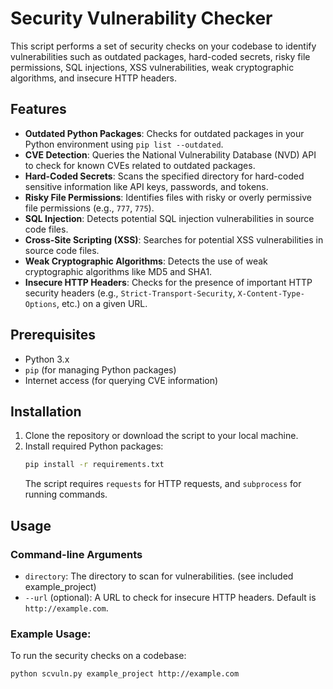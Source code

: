 # Security Vulnerability Checker

This script performs a set of security checks on your codebase to identify vulnerabilities such as outdated packages, hard-coded secrets, risky file permissions, SQL injections, XSS vulnerabilities, weak cryptographic algorithms, and insecure HTTP headers.

## Features
- **Outdated Python Packages**: Checks for outdated packages in your Python environment using `pip list --outdated`.
- **CVE Detection**: Queries the National Vulnerability Database (NVD) API to check for known CVEs related to outdated packages.
- **Hard-Coded Secrets**: Scans the specified directory for hard-coded sensitive information like API keys, passwords, and tokens.
- **Risky File Permissions**: Identifies files with risky or overly permissive file permissions (e.g., `777`, `775`).
- **SQL Injection**: Detects potential SQL injection vulnerabilities in source code files.
- **Cross-Site Scripting (XSS)**: Searches for potential XSS vulnerabilities in source code files.
- **Weak Cryptographic Algorithms**: Detects the use of weak cryptographic algorithms like MD5 and SHA1.
- **Insecure HTTP Headers**: Checks for the presence of important HTTP security headers (e.g., `Strict-Transport-Security`, `X-Content-Type-Options`, etc.) on a given URL.

## Prerequisites
- Python 3.x
- `pip` (for managing Python packages)
- Internet access (for querying CVE information)

## Installation

1. Clone the repository or download the script to your local machine.
2. Install required Python packages:
    ```bash
    pip install -r requirements.txt
    ```
    The script requires `requests` for HTTP requests, and `subprocess` for running commands.

## Usage

### Command-line Arguments
- `directory`: The directory to scan for vulnerabilities. (see included example_project)
- `--url` (optional): A URL to check for insecure HTTP headers. Default is `http://example.com`.

### Example Usage:
To run the security checks on a codebase:

```bash
python scvuln.py example_project http://example.com 

